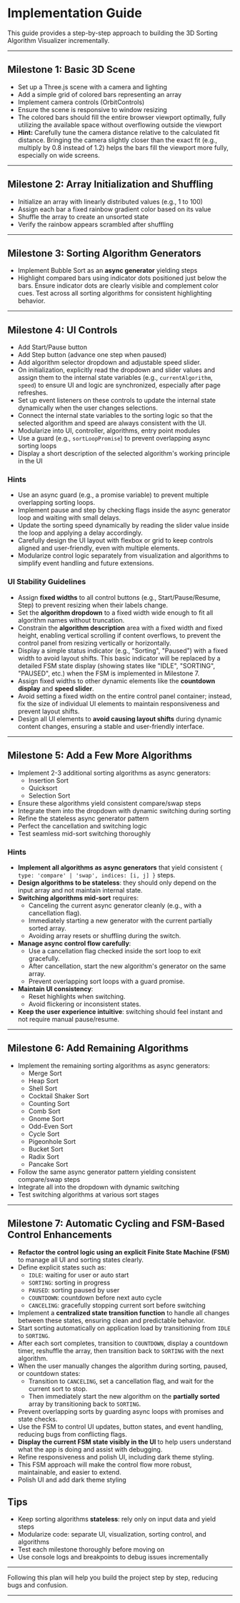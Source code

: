 # Implementation Guide

This guide provides a step-by-step approach to building the 3D Sorting Algorithm Visualizer incrementally.

---

## Milestone 1: Basic 3D Scene

- Set up a Three.js scene with a camera and lighting
- Add a simple grid of colored bars representing an array
- Implement camera controls (OrbitControls)
- Ensure the scene is responsive to window resizing
- The colored bars should fill the entire browser viewport optimally, fully utilizing the available space without overflowing outside the viewport
- **Hint:** Carefully tune the camera distance relative to the calculated fit distance. Bringing the camera slightly closer than the exact fit (e.g., multiply by 0.8 instead of 1.2) helps the bars fill the viewport more fully, especially on wide screens.

---

## Milestone 2: Array Initialization and Shuffling

- Initialize an array with linearly distributed values (e.g., 1 to 100)
- Assign each bar a fixed rainbow gradient color based on its value
- Shuffle the array to create an unsorted state
- Verify the rainbow appears scrambled after shuffling

---

## Milestone 3: Sorting Algorithm Generators

- Implement Bubble Sort as an **async generator** yielding steps
- Highlight compared bars using indicator dots positioned just below the bars. Ensure indicator dots are clearly visible and complement color cues. Test across all sorting algorithms for consistent highlighting behavior.

---

## Milestone 4: UI Controls

- Add Start/Pause button
- Add Step button (advance one step when paused)
- Add algorithm selector dropdown and adjustable speed slider.
- On initialization, explicitly read the dropdown and slider values and assign them to the internal state variables (e.g., `currentAlgorithm`, `speed`) to ensure UI and logic are synchronized, especially after page refreshes.
- Set up event listeners on these controls to update the internal state dynamically when the user changes selections.
- Connect the internal state variables to the sorting logic so that the selected algorithm and speed are always consistent with the UI.
- Modularize into UI, controller, algorithms, entry point modules
- Use a guard (e.g., `sortLoopPromise`) to prevent overlapping async sorting loops
- Display a short description of the selected algorithm's working principle in the UI

### Hints

- Use an async guard (e.g., a promise variable) to prevent multiple overlapping sorting loops.
- Implement pause and step by checking flags inside the async generator loop and waiting with small delays.
- Update the sorting speed dynamically by reading the slider value inside the loop and applying a delay accordingly.
- Carefully design the UI layout with flexbox or grid to keep controls aligned and user-friendly, even with multiple elements.
- Modularize control logic separately from visualization and algorithms to simplify event handling and future extensions.

### UI Stability Guidelines

- Assign **fixed widths** to all control buttons (e.g., Start/Pause/Resume, Step) to prevent resizing when their labels change.
- Set the **algorithm dropdown** to a fixed width wide enough to fit all algorithm names without truncation.
- Constrain the **algorithm description** area with a fixed width and fixed height, enabling vertical scrolling if content overflows, to prevent the control panel from resizing vertically or horizontally.
- Display a simple status indicator (e.g., "Sorting", "Paused") with a fixed width to avoid layout shifts. This basic indicator will be replaced by a detailed FSM state display (showing states like "IDLE", "SORTING", "PAUSED", etc.) when the FSM is implemented in Milestone 7.
- Assign fixed widths to other dynamic elements like the **countdown display** and **speed slider**.
- Avoid setting a fixed width on the entire control panel container; instead, fix the size of individual UI elements to maintain responsiveness and prevent layout shifts.
- Design all UI elements to **avoid causing layout shifts** during dynamic content changes, ensuring a stable and user-friendly interface.

---

## Milestone 5: Add a Few More Algorithms

- Implement 2-3 additional sorting algorithms as async generators:
  - Insertion Sort
  - Quicksort
  - Selection Sort
- Ensure these algorithms yield consistent compare/swap steps
- Integrate them into the dropdown with dynamic switching during sorting
- Refine the stateless async generator pattern
- Perfect the cancellation and switching logic
- Test seamless mid-sort switching thoroughly

### Hints

- **Implement all algorithms as async generators** that yield consistent `{ type: 'compare' | 'swap', indices: [i, j] }` steps.
- **Design algorithms to be stateless**: they should only depend on the input array and not maintain internal state.
- **Switching algorithms mid-sort** requires:
  - Canceling the current async generator cleanly (e.g., with a cancellation flag).
  - Immediately starting a new generator with the current partially sorted array.
  - Avoiding array resets or shuffling during the switch.
- **Manage async control flow carefully**:
  - Use a cancellation flag checked inside the sort loop to exit gracefully.
  - After cancellation, start the new algorithm's generator on the same array.
  - Prevent overlapping sort loops with a guard promise.
- **Maintain UI consistency**:
  - Reset highlights when switching.
  - Avoid flickering or inconsistent states.
- **Keep the user experience intuitive**: switching should feel instant and not require manual pause/resume.

---

## Milestone 6: Add Remaining Algorithms

- Implement the remaining sorting algorithms as async generators:
  - Merge Sort
  - Heap Sort
  - Shell Sort
  - Cocktail Shaker Sort
  - Counting Sort
  - Comb Sort
  - Gnome Sort
  - Odd-Even Sort
  - Cycle Sort
  - Pigeonhole Sort
  - Bucket Sort
  - Radix Sort
  - Pancake Sort
- Follow the same async generator pattern yielding consistent compare/swap steps
- Integrate all into the dropdown with dynamic switching
- Test switching algorithms at various sort stages

---

## Milestone 7: Automatic Cycling and FSM-Based Control Enhancements

- **Refactor the control logic using an explicit Finite State Machine (FSM)** to manage all UI and sorting states clearly.
- Define explicit states such as:
  - `IDLE`: waiting for user or auto start
  - `SORTING`: sorting in progress
  - `PAUSED`: sorting paused by user
  - `COUNTDOWN`: countdown before next auto cycle
  - `CANCELING`: gracefully stopping current sort before switching
- Implement a **centralized state transition function** to handle all changes between these states, ensuring clean and predictable behavior.
- Start sorting automatically on application load by transitioning from `IDLE` to `SORTING`.
- After each sort completes, transition to `COUNTDOWN`, display a countdown timer, reshuffle the array, then transition back to `SORTING` with the next algorithm.
- When the user manually changes the algorithm during sorting, paused, or countdown states:
  - Transition to `CANCELING`, set a cancellation flag, and wait for the current sort to stop.
  - Then immediately start the new algorithm on the **partially sorted** array by transitioning back to `SORTING`.
- Prevent overlapping sorts by guarding async loops with promises and state checks.
- Use the FSM to control UI updates, button states, and event handling, reducing bugs from conflicting flags.
- **Display the current FSM state visibly in the UI** to help users understand what the app is doing and assist with debugging.
- Refine responsiveness and polish UI, including dark theme styling.
- This FSM approach will make the control flow more robust, maintainable, and easier to extend.
- Polish UI and add dark theme styling


## Tips

- Keep sorting algorithms **stateless**: rely only on input data and yield steps
- Modularize code: separate UI, visualization, sorting control, and algorithms
- Test each milestone thoroughly before moving on
- Use console logs and breakpoints to debug issues incrementally

---

Following this plan will help you build the project step by step, reducing bugs and confusion.

---

